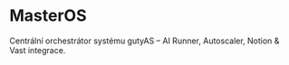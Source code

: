 # MasterOS
Centrální orchestrátor systému gutyAS – AI Runner, Autoscaler, Notion &amp; Vast integrace.
